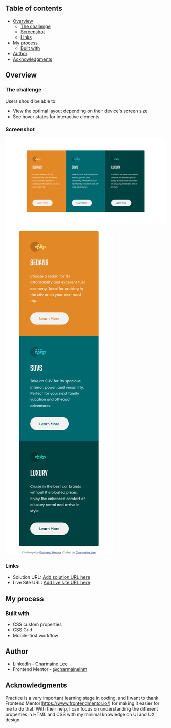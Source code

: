 ## Table of contents

- [Overview](#overview)
  - [The challenge](#the-challenge)
  - [Screenshot](#screenshot)
  - [Links](#links)
- [My process](#my-process)
  - [Built with](#built-with)
- [Author](#author)
- [Acknowledgments](#acknowledgments)

## Overview

### The challenge

Users should be able to:

- View the optimal layout depending on their device's screen size
- See hover states for interactive elements

### Screenshot

![Desktop version of the webpage](./images/desktop-ver.png)
![Mobile version of the webpage](./images/mobile-ver.png)

### Links

- Solution URL: [Add solution URL here](https://your-solution-url.com)
- Live Site URL: [Add live site URL here](https://your-live-site-url.com)

## My process

### Built with

- CSS custom properties
- CSS Grid
- Mobile-first workflow

## Author

- LinkedIn - [Charmaine Lee](https://www.linkedin.com/in/charmainelee-huimin/)
- Frontend Mentor - [@charmainelhm](https://www.frontendmentor.io/profile/charmainelhm)

## Acknowledgments

Practice is a very important learning stage in coding, and I want to thank Frontend Mentor(https://www.frontendmentor.io/) for making it easier for me to do that. With their help, I can focus on understanding the different properties in HTML and CSS with my minimal knowledge on UI and UX design.
